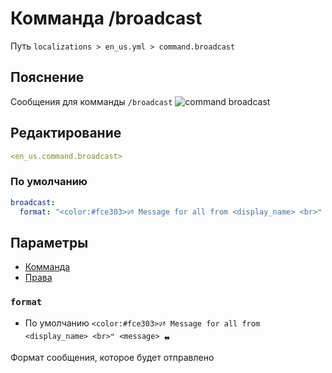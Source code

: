 # Комманда /broadcast
Путь `localizations > en_us.yml > command.broadcast`

## Пояснение
Сообщения для комманды `/broadcast`
![command broadcast](/commandbroadcast.png)

## Редактирование
```yaml
<en_us.command.broadcast>
```

### По умолчанию
```yaml
broadcast:
  format: "<color:#fce303>🕫 Message for all from <display_name> <br>❝ <message> ❠"
```

## Параметры

- [Комманда](/ru/command/broadcast/)
- [Права](/ru/permission/command/broadcast/)

### `format`
- По умолчанию `<color:#fce303>🕫 Message for all from <display_name> <br>❝ <message> ❠`

Формат сообщения, которое будет отправлено

